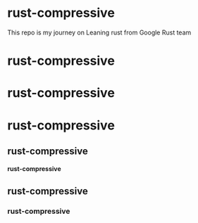 # rust-compressive
This repo is my journey on Leaning rust from Google Rust team 
# rust-compressive

# rust-compressive
# rust-compressive

##  rust-compressive
#### rust-compressive

## rust-compressive
### rust-compressive
